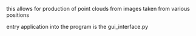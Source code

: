this allows for production of point clouds from images taken from various positions

entry application into the program is the gui_interface.py
